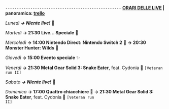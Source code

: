 <code>---------------------------------------------------</code>
<b><u>ORARI DELLE LIVE</u> | panoramica: <a href="https://trello.com/b/iKwdSGf3/sabaku">trello</a></b>

<i>Lunedì</i>
<b><i>→ Niente live!</i></b> 🕺

<i>Martedì</i>
<b>→ 21:30 Live... Speciale</b> 🎊

<i>Mercoledì</i>
<b>→ 14:00 Nintendo Direct: Nintendo Switch 2</b> 🍄
<b>→ 20:30 Monster Hunter: Wilds</b> 🐗

<i>Giovedì</i>
<b>→ 15:00 Evento speciale</b> ✨

<i>Venerdì</i>
<b>→ 21:30 Metal Gear Solid 3: Snake Eater</b>, feat. Cydonia 🐍 <code>[Veteran run II]</code>

<i>Sabato</i>
<b><i>→ Niente live!</i></b> 🕺

<i>Domenica</i>
<b>→ 17:00 Quattro chiacchiere</b> 💬
<b>→ 21:30 Metal Gear Solid 3: Snake Eater</b>, feat. Cydonia 🐍 <code>[Veteran run II]</code>

